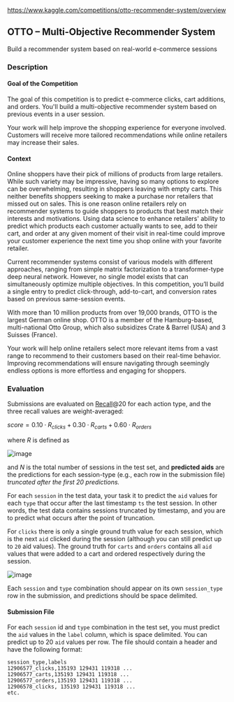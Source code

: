 https://www.kaggle.com/competitions/otto-recommender-system/overview

## OTTO – Multi-Objective Recommender System
Build a recommender system based on real-world e-commerce sessions

### Description

#### Goal of the Competition

The goal of this competition is to predict e-commerce clicks, cart additions, and orders. You'll build a multi-objective recommender system based on previous events in a user session.

Your work will help improve the shopping experience for everyone involved. Customers will receive more tailored recommendations while online retailers may increase their sales.

#### Context

Online shoppers have their pick of millions of products from large retailers. While such variety may be impressive, having so many options to explore can be overwhelming, resulting in shoppers leaving with empty carts. This neither benefits shoppers seeking to make a purchase nor retailers that missed out on sales. This is one reason online retailers rely on recommender systems to guide shoppers to products that best match their interests and motivations. Using data science to enhance retailers' ability to predict which products each customer actually wants to see, add to their cart, and order at any given moment of their visit in real-time could improve your customer experience the next time you shop online with your favorite retailer.

Current recommender systems consist of various models with different approaches, ranging from simple matrix factorization to a transformer-type deep neural network. However, no single model exists that can simultaneously optimize multiple objectives. In this competition, you’ll build a single entry to predict click-through, add-to-cart, and conversion rates based on previous same-session events.

With more than 10 million products from over 19,000 brands, OTTO is the largest German online shop. OTTO is a member of the Hamburg-based, multi-national Otto Group, which also subsidizes Crate & Barrel (USA) and 3 Suisses (France).

Your work will help online retailers select more relevant items from a vast range to recommend to their customers based on their real-time behavior. Improving recommendations will ensure navigating through seemingly endless options is more effortless and engaging for shoppers.

### Evaluation

Submissions are evaluated on [Recall](https://en.wikipedia.org/wiki/Evaluation_measures_(information_retrieval)#Recall)@20 for each action type, and the three recall values are weight-averaged:

$score = 0.10 \cdot R_{clicks} + 0.30 \cdot R_{carts} + 0.60 \cdot R_{orders}$

where $R$ is defined as

![image](https://user-images.githubusercontent.com/55765292/210125111-1052ad72-236c-4897-8300-89311f95dbbd.png)

and $N$ is the total number of sessions in the test set, and **predicted aids** are the predictions for each session-type (e.g., each row in the submission file) *truncated after the first 20 predictions.*

For each `session` in the test data, your task it to predict the `aid` values for each `type` that occur after the last timestamp `ts` the test session. In other words, the test data contains sessions truncated by timestamp, and you are to predict what occurs after the point of truncation.

For `clicks` there is only a single ground truth value for each session, which is the next `aid` clicked during the session (although you can still predict up to `20` aid values). The ground truth for `carts` and `orders` contains all `aid` values that were added to a cart and ordered respectively during the session.

![image](https://user-images.githubusercontent.com/55765292/210125171-28fff8c5-7cda-4d93-81f8-91df897fcdf7.png)

Each `session` and `type` combination should appear on its own `session_type` row in the submission, and predictions should be space delimited.

#### Submission File

For each `session` id and `type` combination in the test set, you must predict the `aid` values in the `label` column, which is space delimited. You can predict up to 20 `aid` values per row. The file should contain a header and have the following format:

```
session_type,labels
12906577_clicks,135193 129431 119318 ...
12906577_carts,135193 129431 119318 ...
12906577_orders,135193 129431 119318 ...
12906578_clicks, 135193 129431 119318 ...
etc. 
```
